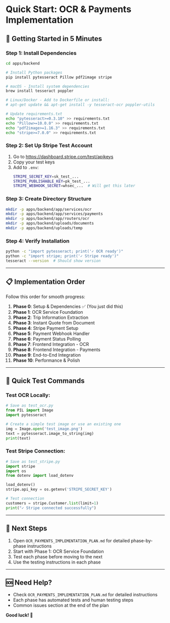 # Quick Start: OCR & Payments Implementation

## 🚀 Getting Started in 5 Minutes

### Step 1: Install Dependencies

```bash
cd apps/backend

# Install Python packages
pip install pytesseract Pillow pdf2image stripe

# macOS - Install system dependencies
brew install tesseract poppler

# Linux/Docker - Add to Dockerfile or install:
# apt-get update && apt-get install -y tesseract-ocr poppler-utils

# Update requirements.txt
echo "pytesseract>=0.3.10" >> requirements.txt
echo "Pillow>=10.0.0" >> requirements.txt
echo "pdf2image>=1.16.3" >> requirements.txt
echo "stripe>=7.0.0" >> requirements.txt
```

### Step 2: Set Up Stripe Test Account

1. Go to https://dashboard.stripe.com/test/apikeys
2. Copy your test keys
3. Add to `.env`:
   ```bash
   STRIPE_SECRET_KEY=sk_test_...
   STRIPE_PUBLISHABLE_KEY=pk_test_...
   STRIPE_WEBHOOK_SECRET=whsec_...  # Will get this later
   ```

### Step 3: Create Directory Structure

```bash
mkdir -p apps/backend/app/services/ocr
mkdir -p apps/backend/app/services/payments
mkdir -p apps/backend/app/routers/ocr
mkdir -p apps/backend/uploads/documents
mkdir -p apps/backend/uploads/temp
```

### Step 4: Verify Installation

```bash
python -c "import pytesseract; print('✓ OCR ready')"
python -c "import stripe; print('✓ Stripe ready')"
tesseract --version  # Should show version
```

---

## 📋 Implementation Order

Follow this order for smooth progress:

1. **Phase 0**: Setup & Dependencies ✅ (You just did this)
2. **Phase 1**: OCR Service Foundation
3. **Phase 2**: Trip Information Extraction
4. **Phase 3**: Instant Quote from Document
5. **Phase 4**: Stripe Payment Setup
6. **Phase 5**: Payment Webhook Handler
7. **Phase 6**: Payment Status Polling
8. **Phase 7**: Frontend Integration - OCR
9. **Phase 8**: Frontend Integration - Payments
10. **Phase 9**: End-to-End Integration
11. **Phase 10**: Performance & Polish

---

## 🧪 Quick Test Commands

### Test OCR Locally:
```python
# Save as test_ocr.py
from PIL import Image
import pytesseract

# Create a simple test image or use an existing one
img = Image.open('test_image.png')
text = pytesseract.image_to_string(img)
print(text)
```

### Test Stripe Connection:
```python
# Save as test_stripe.py
import stripe
import os
from dotenv import load_dotenv

load_dotenv()
stripe.api_key = os.getenv('STRIPE_SECRET_KEY')

# Test connection
customers = stripe.Customer.list(limit=1)
print("✓ Stripe connected successfully")
```

---

## 📝 Next Steps

1. Open `OCR_PAYMENTS_IMPLEMENTATION_PLAN.md` for detailed phase-by-phase instructions
2. Start with Phase 1: OCR Service Foundation
3. Test each phase before moving to the next
4. Use the testing instructions in each phase

---

## 🆘 Need Help?

- Check `OCR_PAYMENTS_IMPLEMENTATION_PLAN.md` for detailed instructions
- Each phase has automated tests and human testing steps
- Common issues section at the end of the plan

**Good luck! 🚀**

